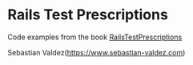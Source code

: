 # Rails Test Prescriptions

Code examples from the book [RailsTestPrescriptions](https://pragprog.com/book/nrtest2/rails-4-test-prescriptions)



Sebastian Valdez(https://www.sebastian-valdez.com)